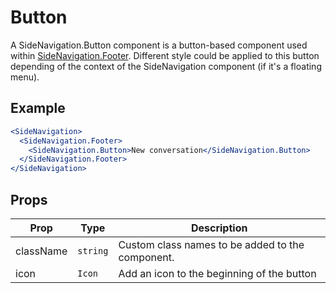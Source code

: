 # Button

A SideNavigation.Button component is a button-based component used within [SideNavigation.Footer](./Footer.md).
Different style could be applied to this button depending of the context of the SideNavigation component (if it's a floating menu).

## Example

```jsx
<SideNavigation>
  <SideNavigation.Footer>
    <SideNavigation.Button>New conversation</SideNavigation.Button>
  </SideNavigation.Footer>
</SideNavigation>
```

## Props

| Prop      | Type     | Description                                      |
| --------- | -------- | ------------------------------------------------ |
| className | `string` | Custom class names to be added to the component. |
| icon      | `Icon`   | Add an icon to the beginning of the button       |
